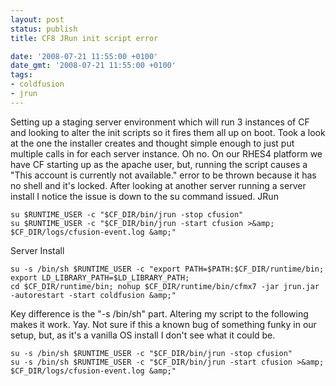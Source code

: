 ```yaml
---
layout: post
status: publish
title: CF8 JRun init script error

date: '2008-07-21 11:55:00 +0100'
date_gmt: '2008-07-21 11:55:00 +0100'
tags:
- coldfusion
- jrun
---
```

Setting up a staging server environment which will run 3 instances of CF and looking to alter the init scripts so it fires them all up on boot. Took a look at the one the installer creates and thought simple enough to just put multiple calls in for each server instance. Oh no.
On our RHES4 platform we have CF starting up as the apache user, but, running the script causes a "This account is currently not available." error to be thrown because it has no shell and it's locked. After looking at another server running a server install I notice the issue is down to the su command issued.
JRun
```
su $RUNTIME_USER -c "$CF_DIR/bin/jrun -stop cfusion"
su $RUNTIME_USER -c "$CF_DIR/bin/jrun -start cfusion >&amp; $CF_DIR/logs/cfusion-event.log &amp;"
```
Server Install
```
su -s /bin/sh $RUNTIME_USER -c "export PATH=$PATH:$CF_DIR/runtime/bin;
export LD_LIBRARY_PATH=$LD_LIBRARY_PATH;
cd $CF_DIR/runtime/bin; nohup $CF_DIR/runtime/bin/cfmx7 -jar jrun.jar -autorestart -start coldfusion &amp;"
```
Key difference is the "-s /bin/sh" part. Altering my script to the following makes it work. Yay. Not sure if this a known bug of something funky in our setup, but, as it's a vanilla OS install I don't see what it could be.
```
su -s /bin/sh $RUNTIME_USER -c "$CF_DIR/bin/jrun -stop cfusion"
su -s /bin/sh $RUNTIME_USER -c "$CF_DIR/bin/jrun -start cfusion >&amp; $CF_DIR/logs/cfusion-event.log &amp;"
```
